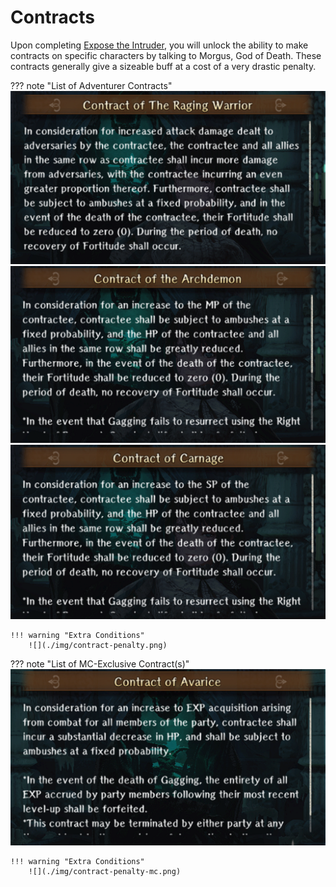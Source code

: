 # Contracts

Upon completing [Expose the Intruder](../abyss-guides/3-guarda-fortress/requests.md#expose-the-intruder), you will unlock the ability to make contracts on specific characters by talking to Morgus, God of Death.
These contracts generally give a sizeable buff at a cost of a very drastic penalty.

??? note "List of Adventurer Contracts"
    ![](./img/contract-1.png)
    ![](./img/contract-2.png)
    ![](./img/contract-3.png)

    !!! warning "Extra Conditions"
        ![](./img/contract-penalty.png)

??? note "List of MC-Exclusive Contract(s)"
    ![](./img/contract-4.png)

    !!! warning "Extra Conditions"
        ![](./img/contract-penalty-mc.png)
    

